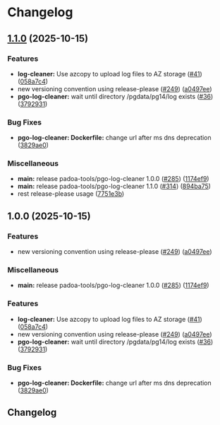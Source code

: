 # Changelog

## [1.1.0](https://github.com/padoa/container-images/compare/padoa-tools/pgo-log-cleaner-v1.0.0...padoa-tools/pgo-log-cleaner-v1.1.0) (2025-10-15)


### Features

* **log-cleaner:** Use azcopy to upload log files to AZ storage ([#41](https://github.com/padoa/container-images/issues/41)) ([058a7c4](https://github.com/padoa/container-images/commit/058a7c43cced9fcd1a6681e56087a4da83d53b42))
* new versioning convention using release-please ([#249](https://github.com/padoa/container-images/issues/249)) ([a0497ee](https://github.com/padoa/container-images/commit/a0497ee2fadeefbc704157c4e7623456dc18754a))
* **pgo-log-cleaner:** wait until directory /pgdata/pg14/log exists ([#36](https://github.com/padoa/container-images/issues/36)) ([3792931](https://github.com/padoa/container-images/commit/37929316b12eef7ae11849cbe0e390d7c018acda))


### Bug Fixes

* **pgo-log-cleaner: Dockerfile:** change url after ms dns deprecation ([3829ae0](https://github.com/padoa/container-images/commit/3829ae0dbc58aad0ef10436c0e67f414fbef8da8))


### Miscellaneous

* **main:** release padoa-tools/pgo-log-cleaner 1.0.0 ([#285](https://github.com/padoa/container-images/issues/285)) ([1174ef9](https://github.com/padoa/container-images/commit/1174ef9aa1c32bc4aa762e9b08d01dbdf4658d18))
* **main:** release padoa-tools/pgo-log-cleaner 1.1.0 ([#314](https://github.com/padoa/container-images/issues/314)) ([894ba75](https://github.com/padoa/container-images/commit/894ba7532c961a5f73d07b3bbc22566586bbbdf9))
* rest release-please usage ([7751e3b](https://github.com/padoa/container-images/commit/7751e3b47e5a0b0e18721780834739bebfd6f767))

## 1.0.0 (2025-10-15)

### Features
* new versioning convention using release-please ([#249](https://github.com/padoa/container-images/issues/249)) ([a0497ee](https://github.com/padoa/container-images/commit/a0497ee2fadeefbc704157c4e7623456dc18754a))
### Miscellaneous
* **main:** release padoa-tools/pgo-log-cleaner 1.0.0 ([#285](https://github.com/padoa/container-images/issues/285)) ([1174ef9](https://github.com/padoa/container-images/commit/1174ef9aa1c32bc4aa762e9b08d01dbdf4658d18))
### Features
* **log-cleaner:** Use azcopy to upload log files to AZ storage ([#41](https://github.com/padoa/container-images/issues/41)) ([058a7c4](https://github.com/padoa/container-images/commit/058a7c43cced9fcd1a6681e56087a4da83d53b42))
* new versioning convention using release-please ([#249](https://github.com/padoa/container-images/issues/249)) ([a0497ee](https://github.com/padoa/container-images/commit/a0497ee2fadeefbc704157c4e7623456dc18754a))
* **pgo-log-cleaner:** wait until directory /pgdata/pg14/log exists ([#36](https://github.com/padoa/container-images/issues/36)) ([3792931](https://github.com/padoa/container-images/commit/37929316b12eef7ae11849cbe0e390d7c018acda))
### Bug Fixes
* **pgo-log-cleaner: Dockerfile:** change url after ms dns deprecation ([3829ae0](https://github.com/padoa/container-images/commit/3829ae0dbc58aad0ef10436c0e67f414fbef8da8))
## Changelog
